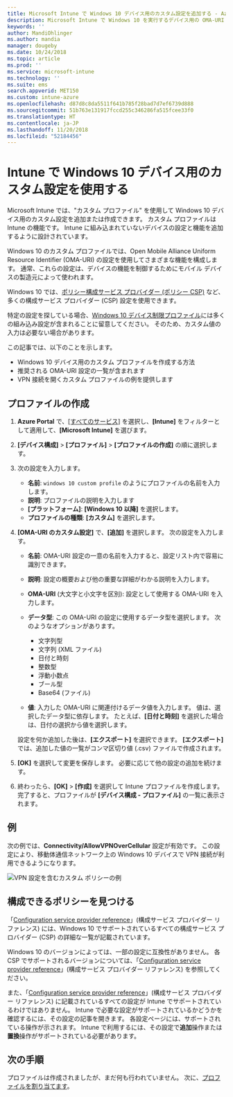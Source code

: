 ```yaml
---
title: Microsoft Intune で Windows 10 デバイス用のカスタム設定を追加する - Azure | Microsoft Docs
description: Microsoft Intune で Windows 10 を実行するデバイス用の OMA-URI 設定を使用するためのカスタム プロファイルを追加または作成します。 カスタム プロファイルを使用して、カスタム設定を追加します。
keywords: ''
author: MandiOhlinger
ms.author: mandia
manager: dougeby
ms.date: 10/24/2018
ms.topic: article
ms.prod: ''
ms.service: microsoft-intune
ms.technology: ''
ms.suite: ems
search.appverid: MET150
ms.custom: intune-azure
ms.openlocfilehash: d87d8c8da5511f641b785f28bad7d7ef6739d888
ms.sourcegitcommit: 51b763e131917fccd255c346286fa515fcee33f0
ms.translationtype: HT
ms.contentlocale: ja-JP
ms.lasthandoff: 11/20/2018
ms.locfileid: "52184456"
---
```

# <a name="use-custom-settings-for-windows-10-devices-in-intune"></a>Intune で Windows 10 デバイス用のカスタム設定を使用する

Microsoft Intune では、"カスタム プロファイル" を使用して Windows 10 デバイス用のカスタム設定を追加または作成できます。 カスタム プロファイルは Intune の機能です。 Intune に組み込まれていないデバイスの設定と機能を追加するように設計されています。

Windows 10 のカスタム プロファイルでは、Open Mobile Alliance Uniform Resource Identifier (OMA-URI) の設定を使用してさまざまな機能を構成します。 通常、これらの設定は、デバイスの機能を制御するためにモバイル デバイスの製造元によって使われます。 

Windows 10 では、[ポリシー構成サービス プロバイダー (ポリシー CSP)](https://technet.microsoft.com/itpro/windows/manage/how-it-pros-can-use-configuration-service-providers) など、多くの構成サービス プロバイダー (CSP) 設定を使用できます。

特定の設定を探している場合、[Windows 10 デバイス制限プロファイル](device-restrictions-windows-10.md)には多くの組み込み設定が含まれることに留意してください。 そのため、カスタム値の入力は必要ない場合があります。

この記事では、以下のことを示します。

- Windows 10 デバイス用のカスタム プロファイルを作成する方法
- 推奨される OMA-URI 設定の一覧が含まれます
- VPN 接続を開くカスタム プロファイルの例を提供します

## <a name="create-the-profile"></a>プロファイルの作成

1. **Azure Portal** で、[[すべてのサービス]](https://portal.azure.com) を選択し、**[Intune]** をフィルターとして適用して、**[Microsoft Intune]** を選びます。
2. **[デバイス構成]** > **[プロファイル]** > **[プロファイルの作成]** の順に選択します。
3. 次の設定を入力します。

    - **名前**: `windows 10 custom profile` のようにプロファイルの名前を入力します。
    - **説明**: プロファイルの説明を入力します 
    - **[プラットフォーム]**: **[Windows 10 以降]** を選択します。
    - **プロファイルの種類**: **[カスタム]** を選択します。

4. **[OMA-URI のカスタム設定]** で、**[追加]** を選択します。 次の設定を入力します。

    - **名前**: OMA-URI 設定の一意の名前を入力すると、設定リスト内で容易に識別できます。
    - **説明**: 設定の概要および他の重要な詳細がわかる説明を入力します。
    - **OMA-URI** (大文字と小文字を区別): 設定として使用する OMA-URI を入力します。
    - **データ型**: この OMA-URI の設定に使用するデータ型を選択します。 次のようなオプションがあります。

        - 文字列型
        - 文字列 (XML ファイル)
        - 日付と時刻
        - 整数型
        - 浮動小数点
        - ブール型
        - Base64 (ファイル)

    - **値**: 入力した OMA-URI に関連付けるデータ値を入力します。 値は、選択したデータ型に依存します。 たとえば、**[日付と時刻]** を選択した場合は、日付の選択から値を選択します。

    設定を何か追加した後は、**[エクスポート]** を選択できます。 **[エクスポート]** では、追加した値の一覧がコンマ区切り値 (.csv) ファイルで作成されます。

5. **[OK]** を選択して変更を保存します。 必要に応じて他の設定の追加を続けます。
6. 終わったら、**[OK]** > **[作成]** を選択して Intune プロファイルを作成します。 完了すると、プロファイルが **[デバイス構成 - プロファイル]** の一覧に表示されます。

## <a name="example"></a>例

次の例では、**Connectivity/AllowVPNOverCellular** 設定が有効です。 この設定により、移動体通信ネットワーク上の Windows 10 デバイスで VPN 接続が利用できるようになります。

![VPN 設定を含むカスタム ポリシーの例](./media/custom-policy-example.png)

## <a name="find-the-policies-you-can-configure"></a>構成できるポリシーを見つける

「[Configuration service provider reference](https://msdn.microsoft.com/windows/hardware/commercialize/customize/mdm/configuration-service-provider-reference)」(構成サービス プロバイダー リファレンス) には、Windows 10 でサポートされているすべての構成サービス プロバイダー (CSP) の詳細な一覧が記載されています。

Windows 10 のバージョンによっては、一部の設定に互換性がありません。 各 CSP でサポートされるバージョンについては、「[Configuration service provider reference](https://msdn.microsoft.com/windows/hardware/commercialize/customize/mdm/configuration-service-provider-reference)」(構成サービス プロバイダー リファレンス) を参照してください。

また、「[Configuration service provider reference](https://msdn.microsoft.com/windows/hardware/commercialize/customize/mdm/configuration-service-provider-reference)」(構成サービス プロバイダー リファレンス) に記載されているすべての設定が Intune でサポートされているわけではありません。 Intune で必要な設定がサポートされているかどうかを確認するには、その設定の記事を開きます。 各設定ページには、サポートされている操作が示されます。 Intune で利用するには、その設定で**追加**操作または**置換**操作がサポートされている必要があります。

## <a name="next-steps"></a>次の手順

プロファイルは作成されましたが、まだ何も行われていません。 次に、[プロファイルを割り当てます](device-profile-assign.md)。
